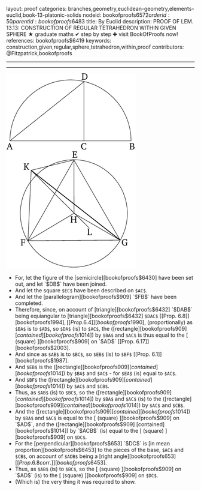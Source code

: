 layout: proof
categories: branches,geometry,euclidean-geometry,elements-euclid,book-13-platonic-solids
nodeid: bookofproofs$6572
orderid: 50
parentid: bookofproofs$6483
title: By Euclid
description: PROOF OF LEM. 13.13: CONSTRUCTION OF REGULAR TETRAHEDRON WITHIN GIVEN SPHERE &#9733; graduate maths &#10004; step by step &#10010; visit BookOfProofs now!
references: bookofproofs$6419
keywords: construction,given,regular,sphere,tetrahedron,within,proof
contributors: @Fitzpatrick,bookofproofs

---


---




![fig13e](https://github.com/bookofproofs/bookofproofs.github.io/blob/main/_sources/_assets/images/euclid/Book13/fig13e.png?raw=true)

* For, let the figure of the [semicircle][bookofproofs$6430] have been set out, and let `$DB$` have been joined.
* And let the square `$EC$` have been described on `$AC$`.
* And let the [parallelogram][bookofproofs$909] `$FB$` have been completed.
* Therefore, since, on account of [triangle][bookofproofs$6432] `$DAB$` being equiangular to [triangle][bookofproofs$6432] `$DAC$` [[Prop. 6.8]][bookofproofs$1994], [[Prop. 6.4]][bookofproofs$1990], (proportionally) as `$BA$` is to `$AD$`, so `$DA$` (is) to `$AC$`, the ([rectangle][bookofproofs$909] [contained][bookofproofs$1014]) by `$BA$` and `$AC$` is thus equal to the [ (square) ][bookofproofs$909] on `$AD$` [[Prop. 6.17]][bookofproofs$2003].
* And since as `$AB$` is to `$BC$`, so `$EB$` (is) to `$BF$` [[Prop. 6.1]][bookofproofs$1987].
* And `$EB$` is the ([rectangle][bookofproofs$909] [contained][bookofproofs$1014]) by `$BA$` and `$AC$` - for `$EA$` (is) equal to `$AC$`.
* And `$BF$` the ([rectangle][bookofproofs$909] [contained][bookofproofs$1014]) by `$AC$` and `$CB$`.
* Thus, as `$AB$` (is) to `$BC$`, so the ([rectangle][bookofproofs$909] [contained][bookofproofs$1014]) by `$BA$` and `$AC$` (is) to the ([rectangle][bookofproofs$909] [contained][bookofproofs$1014]) by `$AC$` and `$CB$`.
* And the ([rectangle][bookofproofs$909] [contained][bookofproofs$1014]) by `$BA$` and `$AC$` is equal to the [ (square) ][bookofproofs$909] on `$AD$`, and the ([rectangle][bookofproofs$909] [contained][bookofproofs$1014]) by `$ACB$` (is) equal to the [ (square) ][bookofproofs$909] on `$DC$`.
* For the [perpendicular][bookofproofs$653] `$DC$` is [in mean proportion][bookofproofs$6453] to the pieces of the base, `$AC$` and `$CB$`, on account of `$ADB$` being a [right angle][bookofproofs$653] [ [Prop. 6.8 corr.] ][bookofproofs$6453].
* Thus, as `$AB$` (is) to `$BC$`, so the [ (square) ][bookofproofs$909] on `$AD$` (is) to the [ (square) ][bookofproofs$909] on `$DC$`.
* (Which is) the very thing it was required to show.
